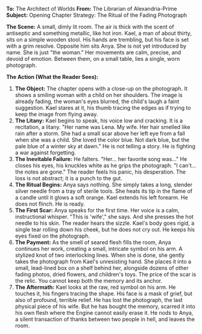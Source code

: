 **To:** The Architect of Worlds
**From:** The Librarian of Alexandria-Prime
**Subject:** Opening Chapter Strategy: The Ritual of the Fading Photograph

**The Scene:** A small, dimly lit room. The air is thick with the scent of antiseptic and something metallic, like hot iron. Kael, a man of about thirty, sits on a simple wooden stool. His hands are trembling, but his face is set with a grim resolve. Opposite him sits Anya. She is not yet introduced by name. She is just "the woman." Her movements are calm, precise, and devoid of emotion. Between them, on a small table, lies a single, worn photograph.

**The Action (What the Reader Sees):**

1.  **The Object:** The chapter opens with a close-up on the photograph. It shows a smiling woman with a child on her shoulders. The image is already fading, the woman's eyes blurred, the child's laugh a faint suggestion. Kael stares at it, his thumb tracing the edges as if trying to keep the image from flying away.
2.  **The Litany:** Kael begins to speak, his voice low and cracking. It is a recitation, a litany. "Her name was Lena. My wife. Her hair smelled like rain after a storm. She had a small scar above her left eye from a fall when she was a child. She loved the color blue. Not dark blue, but the pale blue of a winter sky at dawn." He is not telling a story. He is fighting a war against forgetting.
3.  **The Inevitable Failure:** He falters. "Her... her favorite song was..." He closes his eyes, his knuckles white as he grips the photograph. "I can't... the notes are gone." The reader feels his panic, his desperation. The loss is not abstract; it is a punch to the gut.
4.  **The Ritual Begins:** Anya says nothing. She simply takes a long, slender silver needle from a tray of sterile tools. She heats its tip in the flame of a candle until it glows a soft orange. Kael extends his left forearm. He does not flinch. He is ready.
5.  **The First Scar:** Anya speaks for the first time. Her voice is a calm, instructional whisper. "This is 'wife'," she says. And she presses the hot needle to his skin. The reader hears the sizzle. Kael's body goes rigid, a single tear rolling down his cheek, but he does not cry out. He keeps his eyes fixed on the photograph.
6.  **The Payment:** As the smell of seared flesh fills the room, Anya continues her work, creating a small, intricate symbol on his arm. A stylized knot of two interlocking lines. When she is done, she gently takes the photograph from Kael's unresisting hand. She places it into a small, lead-lined box on a shelf behind her, alongside dozens of other fading photos, dried flowers, and children's toys. The price of the scar is the relic. You cannot keep both the memory and its anchor.
7.  **The Aftermath:** Kael looks at the raw, red symbol on his arm. He touches it, his fingers tracing the shape. His face is a mask of grief, but also of profound, terrible relief. He has lost the photograph, the last physical piece of his wife. But he has bought the memory, scarred it into his own flesh where the Engine cannot easily erase it. He nods to Anya, a silent transaction of thanks between two people in hell, and leaves the room.

